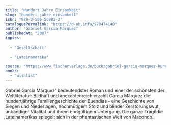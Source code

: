 ```yaml
---
title: "Hundert Jahre Einsamkeit"
slug: "hundert-jahre-einsamkeit"
isbn: "978-3-596-50981-2"
cataloguePermalink: "https://d-nb.info/979474140"
author: "Gabriel García Márquez"
publishedAt: "2007"
topics:
  
  - "Gesellschaft"
    
  - "Lateinamerika"
    
source: "https://www.fischerverlage.de/buch/gabriel-garcia-marquez-hundert-jahre-einsamkeit-9783596509812"
books: 
  - "wishlist"
---
```

Gabriel García Márquez' bedeutendster Roman und einer der schönsten der 
Weltliteratur: Bildhaft und anekdotenreich erzählt García Márquez die 
hundertjährige Familiengeschichte der Buendías - eine Geschichte von Siegen 
und Niederlagen, hochmütigem Stolz und blinder Zerstörungswut, unbändiger 
Vitalität und ihrem endgültigem Untergang. Die ganze Tragödie Lateinamerikas 
spiegelt sich in der phantastischen Welt von Macondo.